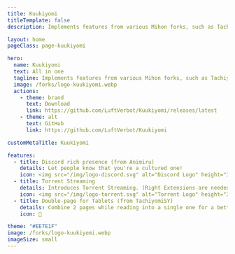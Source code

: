 ```yaml
---
title: Kuukiyomi
titleTemplate: false
description: Implements features from various Mihon forks, such as TachiyomiSY and others.

layout: home
pageClass: page-kuukiyomi

hero:
  name: Kuukiyomi
  text: All in one
  tagline: Implements features from various Mihon forks, such as TachiyomiSY and others.
  image: /forks/logo-kuukiyomi.webp
  actions:
    - theme: brand
      text: Download
      link: https://github.com/LuftVerbot/Kuukiyomi/releases/latest
    - theme: alt
      text: GitHub
      link: https://github.com/LuftVerbot/Kuukiyomi

customMetaTitle: Kuukiyomi

features:
  - title: Discord rich presence (from Animiru)
    details: Let people know that you're a cultured one!
    icon: <img src="/img/logo-discord.svg" alt="Discord Logo" height="32" width="32">
  - title: Torrent Streaming
    details: Introduces Torrent Streaming. (Right Extensions are needed).
    icon: <img src="/img/logo-torrent.svg" alt="Torrent Logo" height="32" width="32">
  - title: Double-page for Tablets (from TachiyomiSY)
    details: Combine 2 pages while reading into a single one for a better tablet experience.
    icon: 📖

theme: "#EE7E1F"
image: /forks/logo-kuukiyomi.webp
imageSize: small
---
```


<br><VPTeamMembers size="small" :members="members" />

<script setup>
import "@theme/styles/forks/kuukiyomi.styl"
import { VPTeamMembers } from "vitepress/theme"

const members = [
  {
    avatar: "https://www.github.com/LuftVerbot.png",
    name: "LuftVerbot",
    title: "Creator",
    links: [
      { icon: "github", link: "https://github.com/LuftVerbot" }
    ]
  },
  {
    avatar: "https://github.com/Diegopyl1209.png",
    name: "Diegopyl1209",
    title: "Torrent Support",
    links: [
      { icon: "github", link: "https://github.com/Diegopyl1209" }
    ]
  },
  {
    avatar: "https://www.github.com/jobobby04.png",
    name: "jobobby04",
    title: "Creator of TachiyomiSY",
    links: [
      { icon: "github", link: "https://github.com/jobobby04" }
    ]
  },
  {
    avatar: "https://www.github.com/Quickdesh.png",
    name: "Quickdesh",
    title: "Creator of Animiru",
    links: [
      { icon: "github", link: "https://github.com/Quickdesh" }
    ]
  }

]
</script>
